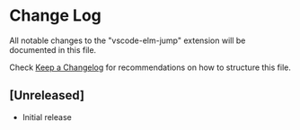# Change Log
All notable changes to the "vscode-elm-jump" extension will be documented in this file.

Check [Keep a Changelog](http://keepachangelog.com/) for recommendations on how to structure this file.

## [Unreleased]
- Initial release